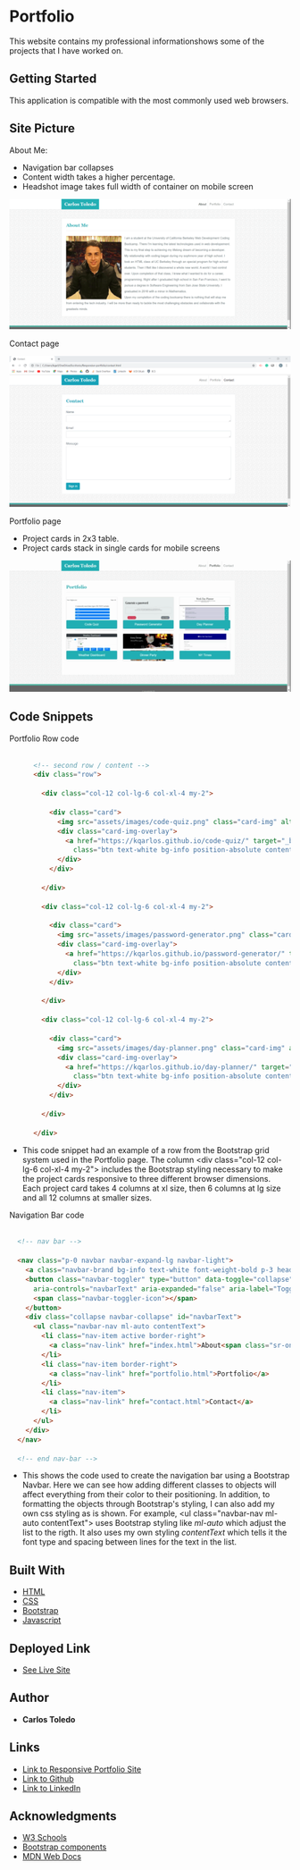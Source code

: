 # Portfolio

This website contains my professional informationshows some of the projects that I have worked on.

## Getting Started

This application is compatible with the most commonly used web browsers.

## Site Picture

About Me:
 * Navigation bar collapses
 * Content width takes a higher percentage.
 * Headshot image takes full width of container on mobile screen


![Site](assets/images/aboutme.gif)

Contact page

![Site](assets/images/contact-lg.png)

Portfolio page
* Project cards in 2x3 table.
* Project cards stack in single cards for mobile screens

![Site](assets/images/portfolio.gif)



## Code Snippets

Portfolio Row code

```html

      <!-- second row / content -->
      <div class="row">

        <div class="col-12 col-lg-6 col-xl-4 my-2">

          <div class="card">
            <img src="assets/images/code-quiz.png" class="card-img" alt="Code Quiz">
            <div class="card-img-overlay">
              <a href="https://kqarlos.github.io/code-quiz/" target="_blank"
                class="btn text-white bg-info position-absolute contentText">Code Quiz</a>
            </div>
          </div>

        </div>

        <div class="col-12 col-lg-6 col-xl-4 my-2">

          <div class="card">
            <img src="assets/images/password-generator.png" class="card-img" alt="Password Generator">
            <div class="card-img-overlay">
              <a href="https://kqarlos.github.io/password-generator/" target="_blank"
                class="btn text-white bg-info position-absolute contentText">Password Generator</a>
            </div>
          </div>

        </div>

        <div class="col-12 col-lg-6 col-xl-4 my-2">

          <div class="card">
            <img src="assets/images/day-planner.png" class="card-img" alt="Day Planner">
            <div class="card-img-overlay">
              <a href="https://kqarlos.github.io/day-planner/" target="_blank"
                class="btn text-white bg-info position-absolute contentText">Day Planner</a>
            </div>
          </div>

        </div>

      </div>

```


* This code snippet had an example of a row from the Bootstrap grid system used in the Portfolio page. The column &lt;div class="col-12 col-lg-6 col-xl-4 my-2"&gt; includes the Bootstrap styling necessary to make the project cards responsive to three different browser dimensions. Each project card takes 4 columns at xl size, then 6 columns at lg size and all 12 columns at smaller sizes.

Navigation Bar code 

```html

  <!-- nav bar -->

  <nav class="p-0 navbar navbar-expand-lg navbar-light">
    <a class="navbar-brand bg-info text-white font-weight-bold p-3 headingText" href="#">Carlos Toledo</a>
    <button class="navbar-toggler" type="button" data-toggle="collapse" data-target="#navbarText"
      aria-controls="navbarText" aria-expanded="false" aria-label="Toggle navigation">
      <span class="navbar-toggler-icon"></span>
    </button>
    <div class="collapse navbar-collapse" id="navbarText">
      <ul class="navbar-nav ml-auto contentText">
        <li class="nav-item active border-right">
          <a class="nav-link" href="index.html">About<span class="sr-only">(current)</span></a>
        </li>
        <li class="nav-item border-right">
          <a class="nav-link" href="portfolio.html">Portfolio</a>
        </li>
        <li class="nav-item">
          <a class="nav-link" href="contact.html">Contact</a>
        </li>
      </ul>
    </div>
  </nav>

  <!-- end nav-bar -->

```

* This shows the code used to create the navigation bar using a Bootstrap Navbar. Here we can see how adding different classes to objects will affect everything from their color to their positioning. In addition, to formatting the objects through Bootstrap's styling, I can also add my own css styling as is shown. For example, &lt;ul class="navbar-nav ml-auto contentText"&gt; uses Bootstrap styling like _ml-auto_ which adjust the list to the rigth. It also uses my own styling _contentText_ which tells it the font type and spacing between lines for the text in the list.

## Built With

* [HTML](https://developer.mozilla.org/en-US/docs/Web/HTML)
* [CSS](https://developer.mozilla.org/en-US/docs/Web/CSS)
* [Bootstrap](https://getbootstrap.com/)
* [Javascript](https://www.javascript.com/)

## Deployed Link

* [See Live Site](https://kqarlos.github.io/Responsive-portfolio/index.html)

## Author

* **Carlos Toledo** 

## Links
- [Link to Responsive Portfolio Site](https://github.com/kqarlos/responsive-portfolio)
- [Link to Github](https://www.github.com/kqarlos)
- [Link to LinkedIn](https://www.linkedin.com/in/carlos-toledo415/)


## Acknowledgments

* [W3 Schools](https://www.w3schools.com/)
* [Bootstrap components](https://getbootstrap.com/docs/4.4/components/navbar/)
* [MDN Web Docs](https://developer.mozilla.org/en-US/docs/Web/API/Document_Object_Model)